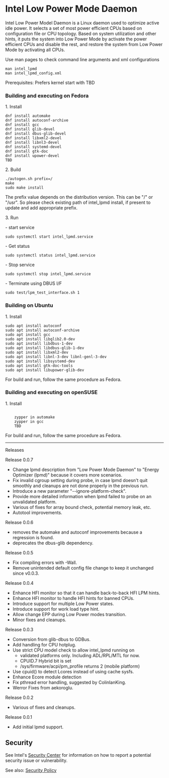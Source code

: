 # Intel Low Power Mode Daemon

Intel Low Power Model Daemon is a Linux daemon used to optimize active idle power.
It selects a set of most power efficient CPUs based on configuration file or CPU topology. Based on system utilization and other hints, it puts the system into Low Power Mode by activate the power efficient CPUs and disable the rest, and restore the system from Low Power Mode by activating all CPUs.

<p>Use man pages to check command line arguments and xml configurations</p>
<pre><code>man intel_lpmd
man intel_lpmd_config.xml</code></pre></p>

<p>Prerequisites: Prefers kernel start with TBD</p>

### Building and executing on Fedora
<p>1. Install</p>

<pre><code>dnf install automake
dnf install autoconf-archive
dnf install gcc
dnf install glib-devel
dnf install dbus-glib-devel
dnf install libxml2-devel
dnf install libnl3-devel
dnf install systemd-devel
dnf install gtk-doc
dnf install upower-devel
TBD
</code></pre>

<p>2. Build</p>

<pre><code>./autogen.sh prefix=/
make
sudo make install
</code></pre>

<p>The prefix value depends on the distribution version.
This can be "/" or "/usr". So please check existing
path of intel_lpmd install, if present to update and
add appropriate prefix.</p>

<p>3. Run</p>
<p>- start service</p>

<pre><code>sudo systemctl start intel_lpmd.service</code></pre>
<p>- Get status</p>
<pre><code>sudo systemctl status intel_lpmd.service</code></pre>
<p>- Stop service</p>
<pre><code>sudo systemctl stop intel_lpmd.service</code></pre>

<p>- Terminate using DBUS I/F</p>
<pre><code>sudo test/lpm_test_interface.sh 1</code></pre></p>

### Building on Ubuntu
<p>1. Install</p>
<pre><code>sudo apt install autoconf
sudo apt install autoconf-archive
sudo apt install gcc
sudo apt install libglib2.0-dev
sudo apt install libdbus-1-dev
sudo apt install libdbus-glib-1-dev
sudo apt install libxml2-dev
sudo apt install libnl-3-dev libnl-genl-3-dev
sudo apt install libsystemd-dev
sudo apt install gtk-doc-tools
sudo apt install libupower-glib-dev
</code></pre></p>

<p>For build and run, follow the same procedure as Fedora.</p>

### Building and executing on openSUSE
<p>1. Install</p>
<pre><code>
    zypper in automake
    zypper in gcc
    TBD
</code></pre>

<p>For build and run, follow the same procedure as Fedora.</p>

<hr />

<p>Releases</p>

Release 0.0.7
- Change lpmd description from "Low Power Mode Daemon" to "Energy
  Optimizer (lpmd)" because it covers more scenarios.
- Fix invalid cgroup setting during probe, in case lpmd doesn't quit
  smoothly and cleanups are not done properly in the previous run.
- Introduce a new parameter "--ignore-platform-check".
- Provide more detailed information when lpmd failed to probe on an
  unvalidated platform.
- Various of fixes for array bound check, potential memory leak, etc.
- Autotool improvements.

Release 0.0.6
- removes the automake and autoconf improvements because a regression is
  found.
- deprecates the dbus-glib dependency.

Release 0.0.5
- Fix compiling errors with -Wall.
- Remove unintended default config file change to keep it unchanged
  since v0.0.3.

Release 0.0.4
- Enhance HFI monitor so that it can handle back-to-back HFI LPM
  hints.
- Enhance HFI monitor to handle HFI hints for banned CPUs.
- Introduce support for multiple Low Power states.
- Introduce support for work load type hint.
- Allow change EPP during Low Power modes transition.
- Minor fixes and cleanups.

Release 0.0.3
- Conversion from glib-dbus to GDBus.
- Add handling for CPU hotplug.
- Use strict CPU model check to allow intel_lpmd running on
  - validated platforms only. Including ADL/RPL/MTL for now.
  - CPUID.7 Hybrid bit is set
  - /sys/firmware/acpi/pm_profile returns 2 (mobile platform)
- Use cpuid() to detect Lcores instead of using cache sysfs.
- Enhance Ecore module detection
- Fix pthread error handling, suggested by ColinIanKing.
- Werror Fixes from aekoroglu.

Release 0.0.2
- Various of fixes and cleanups.

Release 0.0.1
- Add initial lpmd support.

## Security

See Intel's [Security Center](https://www.intel.com/content/www/us/en/security-center/default.html)
for information on how to report a potential security issue or vulnerability.

See also: [Security Policy](SECURITY.md)

